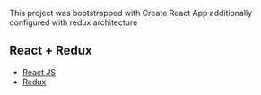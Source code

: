 This project was bootstrapped with Create React App additionally configured with redux architecture

## React + Redux


- [React JS](https://reactjs.org/)
- [Redux](https://redux.js.org/)
